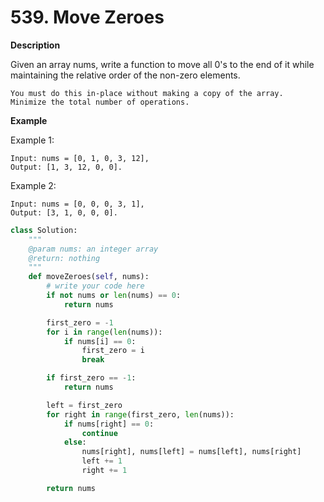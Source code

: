 # 539. Move Zeroes

**Description**

Given an array nums, write a function to move all 0's to the end of it while maintaining the relative order of the non-zero elements.

```
You must do this in-place without making a copy of the array.
Minimize the total number of operations.
```

**Example**

Example 1:

```
Input: nums = [0, 1, 0, 3, 12],
Output: [1, 3, 12, 0, 0].
```

Example 2:

```
Input: nums = [0, 0, 0, 3, 1],
Output: [3, 1, 0, 0, 0].
```


```python
class Solution:
    """
    @param nums: an integer array
    @return: nothing
    """
    def moveZeroes(self, nums):
        # write your code here
        if not nums or len(nums) == 0:
            return nums

        first_zero = -1
        for i in range(len(nums)):
            if nums[i] == 0:
                first_zero = i
                break

        if first_zero == -1:
            return nums

        left = first_zero
        for right in range(first_zero, len(nums)):
            if nums[right] == 0:
                continue
            else:
                nums[right], nums[left] = nums[left], nums[right]
                left += 1
                right += 1

        return nums
```
